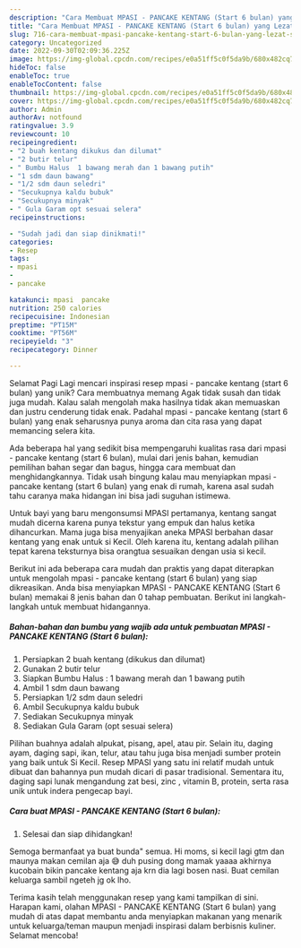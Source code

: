 ```yaml
---
description: "Cara Membuat MPASI - PANCAKE KENTANG (Start 6 bulan) yang Lezat, Sempurna"
title: "Cara Membuat MPASI - PANCAKE KENTANG (Start 6 bulan) yang Lezat, Sempurna"
slug: 716-cara-membuat-mpasi-pancake-kentang-start-6-bulan-yang-lezat-sempurna
category: Uncategorized
date: 2022-09-30T02:09:36.225Z
image: https://img-global.cpcdn.com/recipes/e0a51ff5c0f5da9b/680x482cq70/mpasi-pancake-kentang-start-6-bulan-foto-resep-utama.jpg
hideToc: false
enableToc: true
enableTocContent: false
thumbnail: https://img-global.cpcdn.com/recipes/e0a51ff5c0f5da9b/680x482cq70/mpasi-pancake-kentang-start-6-bulan-foto-resep-utama.jpg
cover: https://img-global.cpcdn.com/recipes/e0a51ff5c0f5da9b/680x482cq70/mpasi-pancake-kentang-start-6-bulan-foto-resep-utama.jpg
author: Admin
authorAv: notfound
ratingvalue: 3.9
reviewcount: 10
recipeingredient:
- "2 buah kentang dikukus dan dilumat"
- "2 butir telur"
- " Bumbu Halus  1 bawang merah dan 1 bawang putih"
- "1 sdm daun bawang"
- "1/2 sdm daun seledri"
- "Secukupnya kaldu bubuk"
- "Secukupnya minyak"
- " Gula Garam opt sesuai selera"
recipeinstructions:

- "Sudah jadi dan siap dinikmati!"
categories:
- Resep
tags:
- mpasi
- 
- pancake

katakunci: mpasi  pancake 
nutrition: 250 calories
recipecuisine: Indonesian
preptime: "PT15M"
cooktime: "PT56M"
recipeyield: "3"
recipecategory: Dinner

---
```



Selamat Pagi Lagi mencari inspirasi resep mpasi - pancake kentang (start 6 bulan) yang unik? Cara membuatnya memang Agak tidak susah dan tidak juga mudah. Kalau salah mengolah maka hasilnya tidak akan memuaskan dan justru cenderung tidak enak. Padahal mpasi - pancake kentang (start 6 bulan) yang enak seharusnya punya aroma dan cita rasa yang dapat memancing selera kita.


Ada beberapa hal yang sedikit bisa mempengaruhi kualitas rasa dari mpasi - pancake kentang (start 6 bulan), mulai dari jenis bahan, kemudian pemilihan bahan segar dan bagus, hingga cara membuat dan menghidangkannya. Tidak usah bingung kalau mau menyiapkan mpasi - pancake kentang (start 6 bulan) yang enak di rumah, karena asal sudah tahu caranya maka hidangan ini bisa jadi suguhan istimewa.

Untuk bayi yang baru mengonsumsi MPASI pertamanya, kentang sangat mudah dicerna karena punya tekstur yang empuk dan halus ketika dihancurkan. Mama juga bisa menyajikan aneka MPASI berbahan dasar kentang yang enak untuk si Kecil. Oleh karena itu, kentang adalah pilihan tepat karena teksturnya bisa orangtua sesuaikan dengan usia si kecil.


Berikut ini ada beberapa cara mudah dan praktis yang dapat diterapkan untuk mengolah mpasi - pancake kentang (start 6 bulan) yang siap dikreasikan. Anda bisa menyiapkan MPASI - PANCAKE KENTANG (Start 6 bulan) memakai 8 jenis bahan dan 0 tahap pembuatan. Berikut ini langkah-langkah untuk membuat hidangannya.

<!--inarticleads1-->

##### Bahan-bahan dan bumbu yang wajib ada untuk pembuatan MPASI - PANCAKE KENTANG (Start 6 bulan):

1. Persiapkan 2 buah kentang (dikukus dan dilumat)
1. Gunakan 2 butir telur
1. Siapkan  Bumbu Halus : 1 bawang merah dan 1 bawang putih
1. Ambil 1 sdm daun bawang
1. Persiapkan 1/2 sdm daun seledri
1. Ambil Secukupnya kaldu bubuk
1. Sediakan Secukupnya minyak
1. Sediakan  Gula Garam (opt sesuai selera)


Pilihan buahnya adalah alpukat, pisang, apel, atau pir. Selain itu, daging ayam, daging sapi, ikan, telur, atau tahu juga bisa menjadi sumber protein yang baik untuk Si Kecil. Resep MPASI yang satu ini relatif mudah untuk dibuat dan bahannya pun mudah dicari di pasar tradisional. Sementara itu, daging sapi lunak mengandung zat besi, zinc , vitamin B, protein, serta rasa unik untuk indera pengecap bayi. 

<!--inarticleads2-->

##### Cara buat MPASI - PANCAKE KENTANG (Start 6 bulan):


1. Selesai dan siap dihidangkan!

Semoga bermanfaat ya buat bunda&#34; semua. Hi moms, si kecil lagi gtm dan maunya makan cemilan aja 😅 duh pusing dong mamak yaaaa akhirnya kucobain bikin pancake kentang aja krn dia lagi bosen nasi. Buat cemilan keluarga sambil ngeteh jg ok lho. 

Terima kasih telah menggunakan resep yang kami tampilkan di sini. Harapan kami, olahan MPASI - PANCAKE KENTANG (Start 6 bulan) yang mudah di atas dapat membantu anda menyiapkan makanan yang menarik untuk keluarga/teman maupun menjadi inspirasi dalam berbisnis kuliner. Selamat mencoba!
